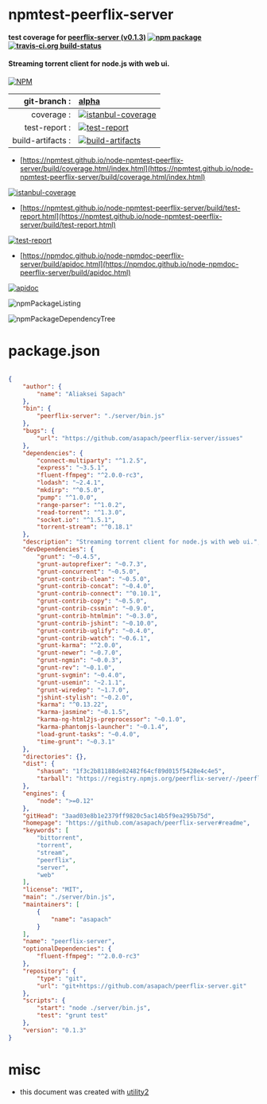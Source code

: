 # npmtest-peerflix-server

#### test coverage for  [peerflix-server (v0.1.3)](https://github.com/asapach/peerflix-server#readme)  [![npm package](https://img.shields.io/npm/v/npmtest-peerflix-server.svg?style=flat-square)](https://www.npmjs.org/package/npmtest-peerflix-server) [![travis-ci.org build-status](https://api.travis-ci.org/npmtest/node-npmtest-peerflix-server.svg)](https://travis-ci.org/npmtest/node-npmtest-peerflix-server)

#### Streaming torrent client for node.js with web ui.

[![NPM](https://nodei.co/npm/peerflix-server.png?downloads=true&downloadRank=true&stars=true)](https://www.npmjs.com/package/peerflix-server)

| git-branch : | [alpha](https://github.com/npmtest/node-npmtest-peerflix-server/tree/alpha)|
|--:|:--|
| coverage : | [![istanbul-coverage](https://npmtest.github.io/node-npmtest-peerflix-server/build/coverage.badge.svg)](https://npmtest.github.io/node-npmtest-peerflix-server/build/coverage.html/index.html)|
| test-report : | [![test-report](https://npmtest.github.io/node-npmtest-peerflix-server/build/test-report.badge.svg)](https://npmtest.github.io/node-npmtest-peerflix-server/build/test-report.html)|
| build-artifacts : | [![build-artifacts](https://npmtest.github.io/node-npmtest-peerflix-server/glyphicons_144_folder_open.png)](https://github.com/npmtest/node-npmtest-peerflix-server/tree/gh-pages/build)|

- [https://npmtest.github.io/node-npmtest-peerflix-server/build/coverage.html/index.html](https://npmtest.github.io/node-npmtest-peerflix-server/build/coverage.html/index.html)

[![istanbul-coverage](https://npmtest.github.io/node-npmtest-peerflix-server/build/screenCapture.buildCi.browser.%252Ftmp%252Fbuild%252Fcoverage.lib.html.png)](https://npmtest.github.io/node-npmtest-peerflix-server/build/coverage.html/index.html)

- [https://npmtest.github.io/node-npmtest-peerflix-server/build/test-report.html](https://npmtest.github.io/node-npmtest-peerflix-server/build/test-report.html)

[![test-report](https://npmtest.github.io/node-npmtest-peerflix-server/build/screenCapture.buildCi.browser.%252Ftmp%252Fbuild%252Ftest-report.html.png)](https://npmtest.github.io/node-npmtest-peerflix-server/build/test-report.html)

- [https://npmdoc.github.io/node-npmdoc-peerflix-server/build/apidoc.html](https://npmdoc.github.io/node-npmdoc-peerflix-server/build/apidoc.html)

[![apidoc](https://npmdoc.github.io/node-npmdoc-peerflix-server/build/screenCapture.buildCi.browser.%252Ftmp%252Fbuild%252Fapidoc.html.png)](https://npmdoc.github.io/node-npmdoc-peerflix-server/build/apidoc.html)

![npmPackageListing](https://npmtest.github.io/node-npmtest-peerflix-server/build/screenCapture.npmPackageListing.svg)

![npmPackageDependencyTree](https://npmtest.github.io/node-npmtest-peerflix-server/build/screenCapture.npmPackageDependencyTree.svg)



# package.json

```json

{
    "author": {
        "name": "Aliaksei Sapach"
    },
    "bin": {
        "peerflix-server": "./server/bin.js"
    },
    "bugs": {
        "url": "https://github.com/asapach/peerflix-server/issues"
    },
    "dependencies": {
        "connect-multiparty": "^1.2.5",
        "express": "~3.5.1",
        "fluent-ffmpeg": "^2.0.0-rc3",
        "lodash": "~2.4.1",
        "mkdirp": "^0.5.0",
        "pump": "^1.0.0",
        "range-parser": "^1.0.2",
        "read-torrent": "^1.3.0",
        "socket.io": "^1.5.1",
        "torrent-stream": "^0.18.1"
    },
    "description": "Streaming torrent client for node.js with web ui.",
    "devDependencies": {
        "grunt": "~0.4.5",
        "grunt-autoprefixer": "~0.7.3",
        "grunt-concurrent": "~0.5.0",
        "grunt-contrib-clean": "~0.5.0",
        "grunt-contrib-concat": "~0.4.0",
        "grunt-contrib-connect": "^0.10.1",
        "grunt-contrib-copy": "~0.5.0",
        "grunt-contrib-cssmin": "~0.9.0",
        "grunt-contrib-htmlmin": "~0.3.0",
        "grunt-contrib-jshint": "~0.10.0",
        "grunt-contrib-uglify": "~0.4.0",
        "grunt-contrib-watch": "~0.6.1",
        "grunt-karma": "^2.0.0",
        "grunt-newer": "~0.7.0",
        "grunt-ngmin": "~0.0.3",
        "grunt-rev": "~0.1.0",
        "grunt-svgmin": "~0.4.0",
        "grunt-usemin": "~2.1.1",
        "grunt-wiredep": "~1.7.0",
        "jshint-stylish": "~0.2.0",
        "karma": "^0.13.22",
        "karma-jasmine": "~0.1.5",
        "karma-ng-html2js-preprocessor": "~0.1.0",
        "karma-phantomjs-launcher": "~0.1.4",
        "load-grunt-tasks": "~0.4.0",
        "time-grunt": "~0.3.1"
    },
    "directories": {},
    "dist": {
        "shasum": "1f3c2b81188de82482f64cf89d015f5428e4c4e5",
        "tarball": "https://registry.npmjs.org/peerflix-server/-/peerflix-server-0.1.3.tgz"
    },
    "engines": {
        "node": ">=0.12"
    },
    "gitHead": "3aad03e8b1e2379ff9820c5ac14b5f9ea295b75d",
    "homepage": "https://github.com/asapach/peerflix-server#readme",
    "keywords": [
        "bittorrent",
        "torrent",
        "stream",
        "peerflix",
        "server",
        "web"
    ],
    "license": "MIT",
    "main": "./server/bin.js",
    "maintainers": [
        {
            "name": "asapach"
        }
    ],
    "name": "peerflix-server",
    "optionalDependencies": {
        "fluent-ffmpeg": "^2.0.0-rc3"
    },
    "repository": {
        "type": "git",
        "url": "git+https://github.com/asapach/peerflix-server.git"
    },
    "scripts": {
        "start": "node ./server/bin.js",
        "test": "grunt test"
    },
    "version": "0.1.3"
}
```



# misc
- this document was created with [utility2](https://github.com/kaizhu256/node-utility2)
